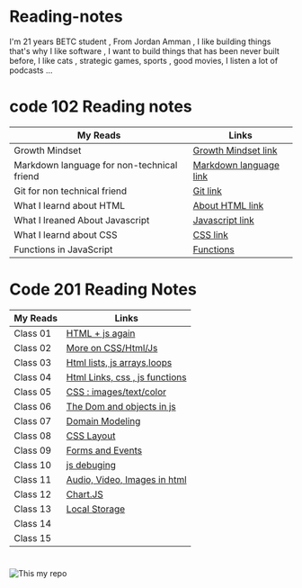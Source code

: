 # Reading-notes
I'm 21 years BETC student , From Jordan Amman , I like building things that's why I like software , I  want to build things that has been never built before, I like cats , strategic games, sports , good movies, I listen a lot of podcasts ...

#  

# code 102 Reading notes

My Reads |Links
------------ | -------------
Growth Mindset  | [Growth Mindset link](https://abdallah-abu-hussein.github.io/reading-notes/Growth%20mindset)
Markdown language for  non-technical friend  | [Markdown language link](https://abdallah-abu-hussein.github.io/reading-notes/Read01)
Git for non technical friend | [Git link](https://abdallah-abu-hussein.github.io/reading-notes/Read02)
What I learnd about HTML | [About HTML link](https://abdallah-abu-hussein.github.io/reading-notes/Read03)
What I lreaned About Javascript | [Javascript link](https://abdallah-abu-hussein.github.io/reading-notes/Read04)
What I learnd about CSS |  [CSS link](https://abdallah-abu-hussein.github.io/reading-notes/Read05)
Functions in JavaScript  | [Functions](https://abdallah-abu-hussein.github.io/reading-notes/Read07)

#

# Code 201 Reading Notes

My Reads |    Links
------------ | -------------
Class 01   | [HTML + js again](https://abdallah-abu-hussein.github.io/reading-notes/class-01)
Class 02   | [More on CSS/Html/Js](https://abdallah-abu-hussein.github.io/reading-notes/class-02)
Class 03   |[Html lists, js arrays,loops](https://abdallah-abu-hussein.github.io/reading-notes/class-03)
Class 04   |[Html Links, css , js functions](https://abdallah-abu-hussein.github.io/reading-notes/class-04)
Class 05   |[CSS : images/text/color](https://abdallah-abu-hussein.github.io/reading-notes/class-05)
Class 06   |[The Dom and objects in js](https://abdallah-abu-hussein.github.io/reading-notes/class-06)
Class 07   |[Domain Modeling](https://abdallah-abu-hussein.github.io/reading-notes/class-07)
Class 08   |[CSS Layout](https://abdallah-abu-hussein.github.io/reading-notes/class-08)
Class 09   |[Forms and Events](https://abdallah-abu-hussein.github.io/reading-notes/class-09)
Class 10   |[js debuging](https://abdallah-abu-hussein.github.io/reading-notes/class-10)
Class 11   |[Audio, Video, Images in html](https://abdallah-abu-hussein.github.io/reading-notes/class-11)
Class 12   |[Chart.JS](https://abdallah-abu-hussein.github.io/reading-notes/class-12)
Class 13   |[Local Storage](https://abdallah-abu-hussein.github.io/reading-notes/class-13)
Class 14   |[]()
Class 15   |[]()

#
![This my repo](https://i.redd.it/66pe7g9wtnr21.jpg)
#